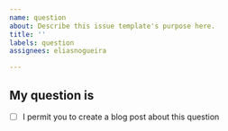 ```yaml
---
name: question
about: Describe this issue template's purpose here.
title: ''
labels: question
assignees: eliasnogueira

---
```


## My question is
<!-- please fill in your question here -->

<!-- If you want I can create a blog post related to your question, giving the proper credits to you. It will help others -->
- [ ] I permit you to create a blog post about this question

